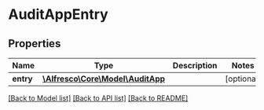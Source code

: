 # AuditAppEntry

## Properties
Name | Type | Description | Notes
------------ | ------------- | ------------- | -------------
**entry** | [**\Alfresco\Core\Model\AuditApp**](AuditApp.md) |  | [optional] 

[[Back to Model list]](../README.md#documentation-for-models) [[Back to API list]](../README.md#documentation-for-api-endpoints) [[Back to README]](../README.md)


